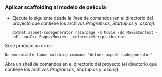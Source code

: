 <a name="scaffold"></a>
### <a name="scaffold-the-movie-model"></a>Aplicar scaffolding al modelo de película

* Ejecute lo siguiente desde la línea de comandos (en el directorio del proyecto que contiene los archivos *Program.cs*, *Startup.cs* y *.csproj*):

  ```console
  dotnet aspnet-codegenerator razorpage -m Movie -dc MovieContext -udl -outDir Pages/Movies --referenceScriptLibraries
  ```

Si se produce un error:
  ```
No executable found matching command "dotnet-aspnet-codegenerator"
  ```

Abra un shell de comandos en el directorio del proyecto (el directorio que contiene los archivos *Program.cs*, *Startup.cs* y *.csproj*).
